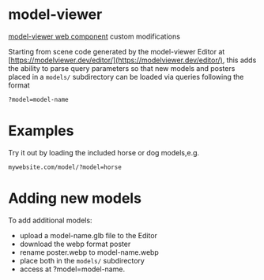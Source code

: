 # model-viewer

[model-viewer web component](https://modelviewer.dev) custom modifications


Starting from scene code generated by the model-viewer Editor at [https://modelviewer.dev/editor/](https://modelviewer.dev/editor/), this adds the ability to parse query parameters so that new models and posters placed in a `models/` subdirectory can be loaded via queries following the format 

```?model=model-name```

# Examples

Try it out by loading the included horse or dog models,e.g. 

```mywebsite.com/model/?model=horse```

# Adding new models

To add additional models:

 - upload a model-name.glb file to the Editor
 - download the webp format poster
 - rename poster.webp to model-name.webp
 - place both in the `models/` subdirectory
 - access at ?model=model-name.
